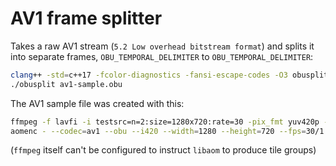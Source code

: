 # AV1 frame splitter
Takes a raw AV1 stream (`5.2 Low overhead bitstream format`) and splits it into separate frames, `OBU_TEMPORAL_DELIMITER` to `OBU_TEMPORAL_DELIMITER`:
```sh
clang++ -std=c++17 -fcolor-diagnostics -fansi-escape-codes -O3 obusplit.cpp -o obusplit
./obusplit av1-sample.obu
```

The AV1 sample file was created with this:
```sh
ffmpeg -f lavfi -i testsrc=n=2:size=1280x720:rate=30 -pix_fmt yuv420p -t 0.333334 -f yuv4mpegpipe -pix_fmt yuv420p - | \
aomenc - --codec=av1 --obu --i420 --width=1280 --height=720 --fps=30/1 --cpu-used=5 --rt --tile-columns=3 --cq-level=35 --num-tile-groups=3 -o av1-sample.obu
```
(`ffmpeg` itself can't be configured to instruct `libaom` to produce tile groups)
